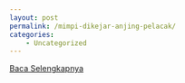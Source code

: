 ```yaml
---
layout: post
permalink: /mimpi-dikejar-anjing-pelacak/
categories:
    - Uncategorized
---
```


[Baca Selengkapnya](/01)